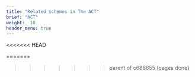 ```yaml
---
title: "Related schemes in The ACT"
brief: "ACT"
weight:  10
header_menu: true
--- 
```

<<<<<<< HEAD
 	
=======
 
>>>>>>> parent of c686655 (pages done)
